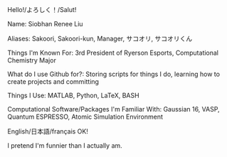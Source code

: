 Hello!/よろしく！/Salut!

Name: Siobhan Renee Liu 

Aliases: Sakoori, Sakoori-kun, Manager, サコオリ, サコオリくん

Things I'm Known For: 3rd President of Ryerson Esports, Computational Chemistry Major

What do I use Github for?: Storing scripts for things I do, learning how to create projects and committing

Things I Use: MATLAB, Python, LaTeX, BASH

Computational Software/Packages I'm Familiar With: Gaussian 16, VASP, Quantum ESPRESSO, Atomic Simulation Environment

English/日本語/français OK!

I pretend I'm funnier than I actually am.
